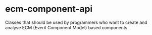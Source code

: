 ecm-component-api
=================

Classes that should be used by programmers who want to create and analyse
ECM (Everit Component Model) based components.
